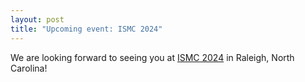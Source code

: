 ```yaml
---
layout: post
title: "Upcoming event: ISMC 2024"
---
```


We are looking forward to seeing you at [ISMC 2024](https://soft-matter.com/ismc2024/) in Raleigh, North Carolina!
